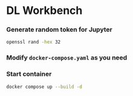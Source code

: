 # DL Workbench

### Generate random token for Jupyter
```bash
openssl rand -hex 32
```

### Modify `docker-compose.yaml` as you need

### Start container
```bash
docker compose up --build -d
```
